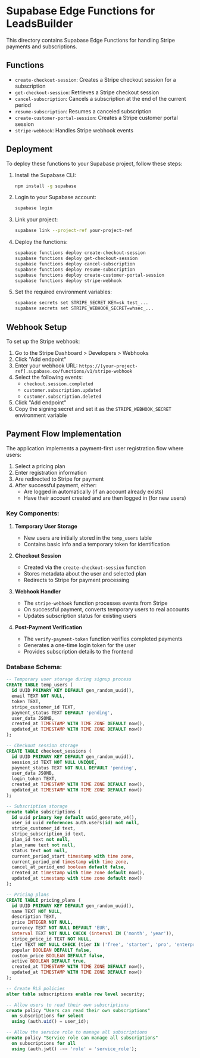 # Supabase Edge Functions for LeadsBuilder

This directory contains Supabase Edge Functions for handling Stripe payments and subscriptions.

## Functions

- `create-checkout-session`: Creates a Stripe checkout session for a subscription
- `get-checkout-session`: Retrieves a Stripe checkout session
- `cancel-subscription`: Cancels a subscription at the end of the current period
- `resume-subscription`: Resumes a canceled subscription
- `create-customer-portal-session`: Creates a Stripe customer portal session
- `stripe-webhook`: Handles Stripe webhook events

## Deployment

To deploy these functions to your Supabase project, follow these steps:

1. Install the Supabase CLI:
   ```bash
   npm install -g supabase
   ```

2. Login to your Supabase account:
   ```bash
   supabase login
   ```

3. Link your project:
   ```bash
   supabase link --project-ref your-project-ref
   ```

4. Deploy the functions:
   ```bash
   supabase functions deploy create-checkout-session
   supabase functions deploy get-checkout-session
   supabase functions deploy cancel-subscription
   supabase functions deploy resume-subscription
   supabase functions deploy create-customer-portal-session
   supabase functions deploy stripe-webhook
   ```

5. Set the required environment variables:
   ```bash
   supabase secrets set STRIPE_SECRET_KEY=sk_test_...
   supabase secrets set STRIPE_WEBHOOK_SECRET=whsec_...
   ```

## Webhook Setup

To set up the Stripe webhook:

1. Go to the Stripe Dashboard > Developers > Webhooks
2. Click "Add endpoint"
3. Enter your webhook URL: `https://[your-project-ref].supabase.co/functions/v1/stripe-webhook`
4. Select the following events:
   - `checkout.session.completed`
   - `customer.subscription.updated`
   - `customer.subscription.deleted`
5. Click "Add endpoint"
6. Copy the signing secret and set it as the `STRIPE_WEBHOOK_SECRET` environment variable

## Payment Flow Implementation

The application implements a payment-first user registration flow where users:

1. Select a pricing plan 
2. Enter registration information
3. Are redirected to Stripe for payment
4. After successful payment, either:
   - Are logged in automatically (if an account already exists)
   - Have their account created and are then logged in (for new users)

### Key Components:

1. **Temporary User Storage**
   - New users are initially stored in the `temp_users` table
   - Contains basic info and a temporary token for identification

2. **Checkout Session**
   - Created via the `create-checkout-session` function
   - Stores metadata about the user and selected plan
   - Redirects to Stripe for payment processing

3. **Webhook Handler**
   - The `stripe-webhook` function processes events from Stripe
   - On successful payment, converts temporary users to real accounts
   - Updates subscription status for existing users

4. **Post-Payment Verification**
   - The `verify-payment-token` function verifies completed payments
   - Generates a one-time login token for the user
   - Provides subscription details to the frontend

### Database Schema:

```sql
-- Temporary user storage during signup process
CREATE TABLE temp_users (
  id UUID PRIMARY KEY DEFAULT gen_random_uuid(),
  email TEXT NOT NULL,
  token TEXT,
  stripe_customer_id TEXT,
  payment_status TEXT DEFAULT 'pending',
  user_data JSONB,
  created_at TIMESTAMP WITH TIME ZONE DEFAULT now(),
  updated_at TIMESTAMP WITH TIME ZONE DEFAULT now()
);

-- Checkout session storage
CREATE TABLE checkout_sessions (
  id UUID PRIMARY KEY DEFAULT gen_random_uuid(),
  session_id TEXT NOT NULL UNIQUE,
  payment_status TEXT NOT NULL DEFAULT 'pending',
  user_data JSONB,
  login_token TEXT,
  created_at TIMESTAMP WITH TIME ZONE DEFAULT now(),
  updated_at TIMESTAMP WITH TIME ZONE DEFAULT now()
);

-- Subscription storage
create table subscriptions (
  id uuid primary key default uuid_generate_v4(),
  user_id uuid references auth.users(id) not null,
  stripe_customer_id text,
  stripe_subscription_id text,
  plan_id text not null,
  plan_name text not null,
  status text not null,
  current_period_start timestamp with time zone,
  current_period_end timestamp with time zone,
  cancel_at_period_end boolean default false,
  created_at timestamp with time zone default now(),
  updated_at timestamp with time zone default now()
);

-- Pricing plans
CREATE TABLE pricing_plans (
  id UUID PRIMARY KEY DEFAULT gen_random_uuid(),
  name TEXT NOT NULL,
  description TEXT,
  price INTEGER NOT NULL,
  currency TEXT NOT NULL DEFAULT 'EUR',
  interval TEXT NOT NULL CHECK (interval IN ('month', 'year')),
  stripe_price_id TEXT NOT NULL,
  tier TEXT NOT NULL CHECK (tier IN ('free', 'starter', 'pro', 'enterprise')),
  popular BOOLEAN DEFAULT false,
  custom_price BOOLEAN DEFAULT false,
  active BOOLEAN DEFAULT true,
  created_at TIMESTAMP WITH TIME ZONE DEFAULT now(),
  updated_at TIMESTAMP WITH TIME ZONE DEFAULT now()
);

-- Create RLS policies
alter table subscriptions enable row level security;

-- Allow users to read their own subscriptions
create policy "Users can read their own subscriptions"
  on subscriptions for select
  using (auth.uid() = user_id);

-- Allow the service role to manage all subscriptions
create policy "Service role can manage all subscriptions"
  on subscriptions for all
  using (auth.jwt() ->> 'role' = 'service_role');
``` 